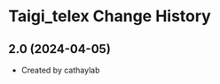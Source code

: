 Taigi_telex Change History
====================

2.0 (2024-04-05)
----------------
* Created by cathaylab
